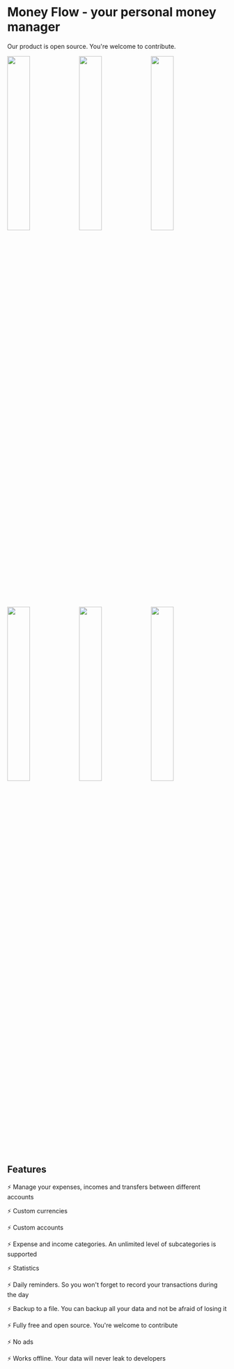 # Money Flow - your personal money manager

Our product is open source. You're welcome to contribute.

<p float="left">
    <img width="32%" src="https://raw.githubusercontent.com/moneyflow-dev/moneyflow/main/assets/preview-1.png" />
    <img width="32%" src="https://raw.githubusercontent.com/moneyflow-dev/moneyflow/main/assets/preview-2.png" />
    <img width="32%" src="https://raw.githubusercontent.com/moneyflow-dev/moneyflow/main/assets/preview-3.png" />
</p>
<p float="left">
    <img width="32%" src="https://raw.githubusercontent.com/moneyflow-dev/moneyflow/main/assets/preview-4.png" />
    <img width="32%" src="https://raw.githubusercontent.com/moneyflow-dev/moneyflow/main/assets/preview-5.png" />
    <img width="32%" src="https://raw.githubusercontent.com/moneyflow-dev/moneyflow/main/assets/preview-6.png" />
</p>

## Features

⚡ Manage your expenses, incomes and transfers between different accounts

⚡ Custom currencies

⚡ Custom accounts

⚡ Expense and income categories. An unlimited level of subcategories is supported

⚡ Statistics

⚡ Daily reminders. So you won't forget to record your transactions during the day

⚡ Backup to a file. You can backup all your data and not be afraid of losing it

⚡ Fully free and open source. You're welcome to contribute

⚡ No ads

⚡ Works offline. Your data will never leak to developers
